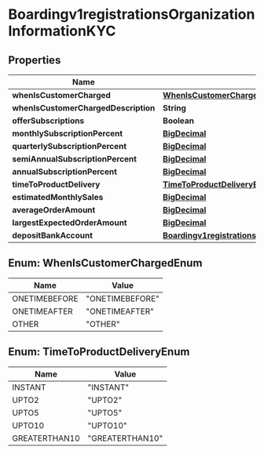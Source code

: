 
# Boardingv1registrationsOrganizationInformationKYC

## Properties
Name | Type | Description | Notes
------------ | ------------- | ------------- | -------------
**whenIsCustomerCharged** | [**WhenIsCustomerChargedEnum**](#WhenIsCustomerChargedEnum) |  | 
**whenIsCustomerChargedDescription** | **String** |  |  [optional]
**offerSubscriptions** | **Boolean** |  | 
**monthlySubscriptionPercent** | [**BigDecimal**](BigDecimal.md) |  |  [optional]
**quarterlySubscriptionPercent** | [**BigDecimal**](BigDecimal.md) |  |  [optional]
**semiAnnualSubscriptionPercent** | [**BigDecimal**](BigDecimal.md) |  |  [optional]
**annualSubscriptionPercent** | [**BigDecimal**](BigDecimal.md) |  |  [optional]
**timeToProductDelivery** | [**TimeToProductDeliveryEnum**](#TimeToProductDeliveryEnum) |  | 
**estimatedMonthlySales** | [**BigDecimal**](BigDecimal.md) |  | 
**averageOrderAmount** | [**BigDecimal**](BigDecimal.md) |  | 
**largestExpectedOrderAmount** | [**BigDecimal**](BigDecimal.md) |  | 
**depositBankAccount** | [**Boardingv1registrationsOrganizationInformationKYCDepositBankAccount**](Boardingv1registrationsOrganizationInformationKYCDepositBankAccount.md) |  |  [optional]


<a name="WhenIsCustomerChargedEnum"></a>
## Enum: WhenIsCustomerChargedEnum
Name | Value
---- | -----
ONETIMEBEFORE | &quot;ONETIMEBEFORE&quot;
ONETIMEAFTER | &quot;ONETIMEAFTER&quot;
OTHER | &quot;OTHER&quot;


<a name="TimeToProductDeliveryEnum"></a>
## Enum: TimeToProductDeliveryEnum
Name | Value
---- | -----
INSTANT | &quot;INSTANT&quot;
UPTO2 | &quot;UPTO2&quot;
UPTO5 | &quot;UPTO5&quot;
UPTO10 | &quot;UPTO10&quot;
GREATERTHAN10 | &quot;GREATERTHAN10&quot;



